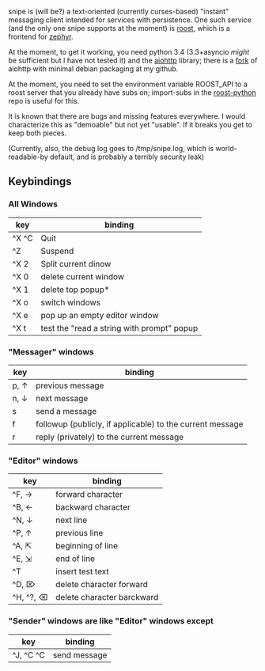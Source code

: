 snipe is (will be?) a text-oriented (currently curses-based) "instant"
messaging client intended for services with persistence.  One such
service (and the only one snipe supports at the moment) is
[roost](https://github.com/roost-im), which is a frontend for
[zephyr](https://github.com/zephyr-im).

At the moment, to get it working, you need python 3.4 (3.3+asyncio
_might_ be sufficient but I have not tested it) and the
[aiohttp](https://github.com/KeepSafe/aiohttp) library; there is a
[fork](https://github.com/kcr/aiohttp) of aiohttp with minimal debian
packaging at my github.

At the moment, you need to set the environment variable ROOST_API to a
roost server that you already have subs on; import-subs in the
[roost-python](https://github.com/roost-im/roost-python) repo is useful
for this.

It is known that there are bugs and missing features everywhere.  I
would characterize this as "demoable" but not yet "usable".  If it
breaks you get to keep both pieces.

(Currently, also, the debug log goes to /tmp/snipe.log, which is
world-readable-by default, and is probably a terribly security leak)

Keybindings
-----------

### All Windows

key      | binding
---------|----------------
^X ^C | Quit
^Z    | Suspend
^X 2  | Split current dinow
^X 0  | delete current window
^X 1  | delete top popup*
^X o  | switch windows
^X e  | pop up an empty editor window
^X t  | test the "read a string with prompt" popup

### "Messager" windows

key      | binding
---------|----------------
p, ↑     | previous message
n, ↓     | next message
s        | send a message
f        | followup (publicly, if applicable) to the current message
r        | reply (privately) to the current message

### "Editor" windows
key      | binding
---------|----------------
^F, → | forward character
^B, ← | backward character
^N, ↓ | next line
^P, ↑ | previous line
^A, ⇱ | beginning of line
^E, ⇲ | end of line
^T | insert test text
^D, ⌦ | delete character forward
^H, ^?, ⌫ | delete character barckward

### "Sender" windows are like "Editor" windows except
key      | binding
---------|----------------
^J, ^C ^C | send message
